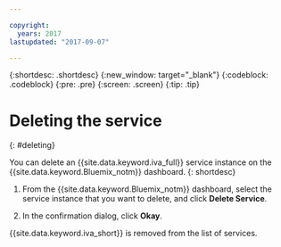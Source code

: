 ```yaml
---

copyright:
  years: 2017
lastupdated: "2017-09-07"

---
```


{:shortdesc: .shortdesc}
{:new_window: target="_blank"}
{:codeblock: .codeblock}
{:pre: .pre}
{:screen: .screen}
{:tip: .tip}


# Deleting the service
{: #deleting}

You can delete an {{site.data.keyword.iva_full}} service instance on the {{site.data.keyword.Bluemix_notm}} dashboard.
{: shortdesc}

1. From the  {{site.data.keyword.Bluemix_notm}} dashboard, select the service instance that you want to delete, and click **Delete Service**.

3. In the confirmation dialog, click **Okay**.

{{site.data.keyword.iva_short}} is removed from the list of services.
